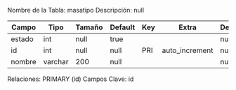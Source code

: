 
  Nombre de la Tabla: masatipo
  Descripción: null

| Campo          | Tipo | Tamaño    |  Default    | Key | Extra | Description | 
|----------------|------|-----------|-------------|-----|-------|-------------|
|estado| int| null |true |  | | null |
|id| int| null |null | PRI | auto_increment| null |
|nombre| varchar| 200 |null |  | | null |

Relaciones:  PRIMARY (id) 
Campos Clave: id
